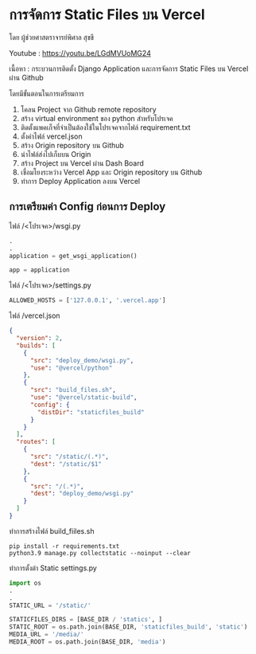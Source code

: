 # การจัดการ Static Files บน Vercel

โดย ผู้ช่วยศาสตราจารย์พิศาล สุขขี

Youtube : https://youtu.be/LGdMVUoMG24

เนื้อหา : กระบวนการติดตั้ง Django Application และการจัดการ Static Files บน Vercel ผ่าน Github

โดยมีขั้นตอนในการเตรียมการ

1. โคลน Project จาก Github remote repository
2. สร้าง virtual environment ของ python สำหรับโปรเจค
3. ติดตั้งแพคเก็จที่จำเป็นต้องใช้ในโปรเจคจากไฟล์ requirement.txt
4. ตั้งค่าไฟล์ vercel.json
5. สร้าง Origin repository บน Github
6. นำไฟล์ส่งไปเก็บบน Origin
7. สร้าง Project บน Vercel ผ่าน Dash Board
8. เชื่อมโยงระหว่าง Vercel App และ Origin repository บน Github
9. ทำการ Deploy Application ลงบน Vercel

## การเตรียมค่า Config ก่อนการ Deploy

ไฟล์ /<โปรเจค>/wsgi.py

```python
.
.
application = get_wsgi_application()

app = application
```

ไฟล์ /<โปรเจค>/settings.py

```python
ALLOWED_HOSTS = ['127.0.0.1', '.vercel.app']
```

ไฟล์ /vercel.json

```json
{
  "version": 2,
  "builds": [
    {
      "src": "deploy_demo/wsgi.py",
      "use": "@vercel/python"
    },
    {
      "src": "build_files.sh",
      "use": "@vercel/static-build",
      "config": {
        "distDir": "staticfiles_build"
      }
    }
  ],
  "routes": [
    {
      "src": "/static/(.*)",
      "dest": "/static/$1"
    },
    {
      "src": "/(.*)",
      "dest": "deploy_demo/wsgi.py"
    }
  ]
}
```

ทำการสร้างไฟล์ build_fiiles.sh

```shell
pip install -r requirements.txt
python3.9 manage.py collectstatic --noinput --clear
```

ทำการตั้งต่า Static
settings.py

```python
import os
.
.
STATIC_URL = '/static/'

STATICFILES_DIRS = [BASE_DIR / 'statics', ]
STATIC_ROOT = os.path.join(BASE_DIR, 'staticfiles_build', 'static')
MEDIA_URL = '/media/'
MEDIA_ROOT = os.path.join(BASE_DIR, 'media')
```
